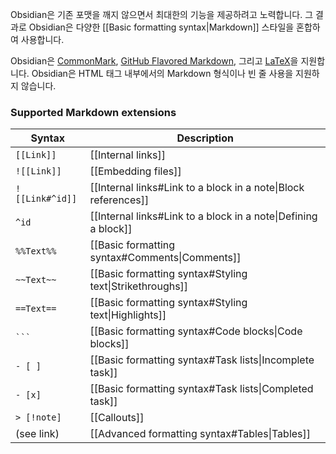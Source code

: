 Obsidian은 기존 포맷을 깨지 않으면서 최대한의 기능을 제공하려고 노력합니다. 그 결과로 Obsidian은 다양한 [[Basic formatting syntax|Markdown]] 스타일을 혼합하여 사용합니다.

Obsidian은 [CommonMark](https://commonmark.org/), [GitHub Flavored Markdown](https://github.github.com/gfm/), 그리고 [LaTeX](https://www.latex-project.org/)을 지원합니다. Obsidian은 HTML 태그 내부에서의 Markdown 형식이나 빈 줄 사용을 지원하지 않습니다.

### Supported Markdown extensions

Syntax | Description
-|-
`[[Link]]` | [[Internal links]]
`![[Link]]` | [[Embedding files]]
`![[Link#^id]]` | [[Internal links#Link to a block in a note\|Block references]]
`^id` | [[Internal links#Link to a block in a note\|Defining a block]]
`%%Text%%` | [[Basic formatting syntax#Comments\|Comments]]
`~~Text~~`| [[Basic formatting syntax#Styling text\|Strikethroughs]]
`==Text==`| [[Basic formatting syntax#Styling text\|Highlights]]
`` ``` ``  | [[Basic formatting syntax#Code blocks\|Code blocks]]
`- [ ]`  | [[Basic formatting syntax#Task lists\|Incomplete task]]
`- [x]`  | [[Basic formatting syntax#Task lists\|Completed task]]
`> [!note]` | [[Callouts]]
| (see link) | [[Advanced formatting syntax#Tables\|Tables]]
